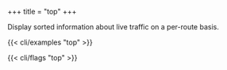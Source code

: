 +++
title = "top"
+++

Display sorted information about live traffic on a per-route basis.

{{< cli/examples "top" >}}

{{< cli/flags "top" >}}
